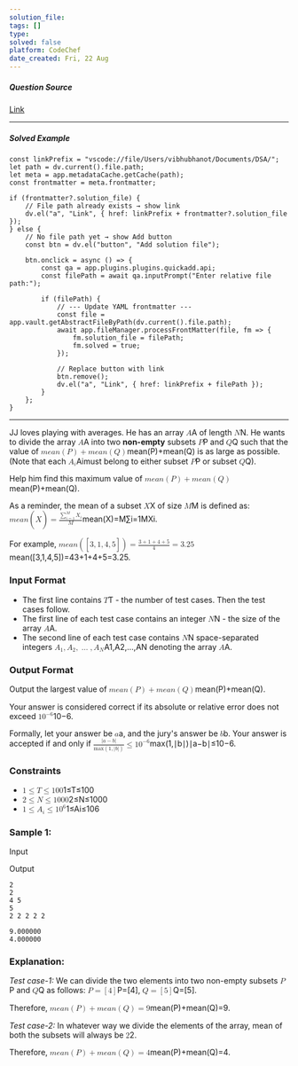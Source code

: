 ```yaml
---
solution_file: 
tags: []
type: 
solved: false
platform: CodeChef
date_created: Fri, 22 Aug
---
```


##### Question Source  
[Link](https://www.codechef.com/COOK137C/problems/MEANMAX)

---

##### Solved Example  
```dataviewjs
const linkPrefix = "vscode://file/Users/vibhubhanot/Documents/DSA/";
let path = dv.current().file.path;
let meta = app.metadataCache.getCache(path);
const frontmatter = meta.frontmatter;

if (frontmatter?.solution_file) {
    // File path already exists → show link
    dv.el("a", "Link", { href: linkPrefix + frontmatter?.solution_file });
} else {
    // No file path yet → show Add button
    const btn = dv.el("button", "Add solution file");

    btn.onclick = async () => {
        const qa = app.plugins.plugins.quickadd.api;
        const filePath = await qa.inputPrompt("Enter relative file path:");

        if (filePath) {
            // --- Update YAML frontmatter ---
            const file = app.vault.getAbstractFileByPath(dv.current().file.path);
            await app.fileManager.processFrontMatter(file, fm => {
                fm.solution_file = filePath;
                fm.solved = true;
            });

            // Replace button with link
            btn.remove();
            dv.el("a", "Link", { href: linkPrefix + filePath });
        }
    };
}
```

---


JJ loves playing with averages. He has an array <math><semantics><mrow><mi>A</mi></mrow><annotation>A</annotation></semantics></math>A of length <math><semantics><mrow><mi>N</mi></mrow><annotation>N</annotation></semantics></math>N. He wants to divide the array <math><semantics><mrow><mi>A</mi></mrow><annotation>A</annotation></semantics></math>A into two **non-empty** subsets <math><semantics><mrow><mi>P</mi></mrow><annotation>P</annotation></semantics></math>P and <math><semantics><mrow><mi>Q</mi></mrow><annotation>Q</annotation></semantics></math>Q such that the value of <math><semantics><mrow><mi>m</mi><mi>e</mi><mi>a</mi><mi>n</mi><mo>(</mo><mi>P</mi><mo>)</mo><mo>+</mo><mi>m</mi><mi>e</mi><mi>a</mi><mi>n</mi><mo>(</mo><mi>Q</mi><mo>)</mo></mrow><annotation>mean(P) + mean(Q)</annotation></semantics></math>mean(P)+mean(Q) is as large as possible. (Note that each <math><semantics><mrow><msub><mi>A</mi><mi>i</mi></msub></mrow><annotation>A\_i</annotation></semantics></math>Ai​ must belong to either subset <math><semantics><mrow><mi>P</mi></mrow><annotation>P</annotation></semantics></math>P or subset <math><semantics><mrow><mi>Q</mi></mrow><annotation>Q</annotation></semantics></math>Q).

Help him find this maximum value of <math><semantics><mrow><mi>m</mi><mi>e</mi><mi>a</mi><mi>n</mi><mo>(</mo><mi>P</mi><mo>)</mo><mo>+</mo><mi>m</mi><mi>e</mi><mi>a</mi><mi>n</mi><mo>(</mo><mi>Q</mi><mo>)</mo></mrow><annotation>mean(P) + mean(Q)</annotation></semantics></math>mean(P)+mean(Q).

As a reminder, the mean of a subset <math><semantics><mrow><mi>X</mi></mrow><annotation>X</annotation></semantics></math>X of size <math><semantics><mrow><mi>M</mi></mrow><annotation>M</annotation></semantics></math>M is defined as: <math><semantics><mrow><mi>m</mi><mi>e</mi><mi>a</mi><mi>n</mi><mo>(</mo><mi>X</mi><mo>)</mo><mo>\=</mo><mstyle><mfrac><mrow><msubsup><mo>∑</mo><mrow><mi>i</mi><mo>\=</mo><mn>1</mn></mrow><mi>M</mi></msubsup><msub><mi>X</mi><mi>i</mi></msub></mrow><mi>M</mi></mfrac></mstyle></mrow><annotation>mean(X) = \\dfrac{\\sum\_{i = 1}^{M} X\_i}{M}</annotation></semantics></math>mean(X)\=M∑i\=1M​Xi​​.

For example, <math><semantics><mrow><mi>m</mi><mi>e</mi><mi>a</mi><mi>n</mi><mo>(</mo><mo>\[</mo><mn>3</mn><mo>,</mo><mn>1</mn><mo>,</mo><mn>4</mn><mo>,</mo><mn>5</mn><mo>\]</mo><mo>)</mo><mo>\=</mo><mfrac><mrow><mn>3</mn><mo>+</mo><mn>1</mn><mo>+</mo><mn>4</mn><mo>+</mo><mn>5</mn></mrow><mn>4</mn></mfrac><mo>\=</mo><mn>3.25</mn></mrow><annotation>mean(\[3, 1, 4, 5\]) = \\frac{3 + 1 + 4 + 5}{4} = 3.25</annotation></semantics></math>mean(\[3,1,4,5\])\=43+1+4+5​\=3.25.

### Input Format

* The first line contains <math><semantics><mrow><mi>T</mi></mrow><annotation>T</annotation></semantics></math>T - the number of test cases. Then the test cases follow.
* The first line of each test case contains an integer <math><semantics><mrow><mi>N</mi></mrow><annotation>N</annotation></semantics></math>N - the size of the array <math><semantics><mrow><mi>A</mi></mrow><annotation>A</annotation></semantics></math>A.
* The second line of each test case contains <math><semantics><mrow><mi>N</mi></mrow><annotation>N</annotation></semantics></math>N space-separated integers <math><semantics><mrow><msub><mi>A</mi><mn>1</mn></msub><mo>,</mo><msub><mi>A</mi><mn>2</mn></msub><mo>,</mo><mo>…</mo><mo>,</mo><msub><mi>A</mi><mi>N</mi></msub></mrow><annotation>A\_1, A\_2, \\dots, A\_N</annotation></semantics></math>A1​,A2​,…,AN​ denoting the array <math><semantics><mrow><mi>A</mi></mrow><annotation>A</annotation></semantics></math>A.

### Output Format

Output the largest value of <math><semantics><mrow><mi>m</mi><mi>e</mi><mi>a</mi><mi>n</mi><mo>(</mo><mi>P</mi><mo>)</mo><mo>+</mo><mi>m</mi><mi>e</mi><mi>a</mi><mi>n</mi><mo>(</mo><mi>Q</mi><mo>)</mo></mrow><annotation>mean(P) + mean(Q)</annotation></semantics></math>mean(P)+mean(Q).

Your answer is considered correct if its absolute or relative error does not exceed <math><semantics><mrow><msup><mn>10</mn><mrow><mo>−</mo><mn>6</mn></mrow></msup></mrow><annotation>10^{-6}</annotation></semantics></math>10−6.

Formally, let your answer be <math><semantics><mrow><mi>a</mi></mrow><annotation>a</annotation></semantics></math>a, and the jury's answer be <math><semantics><mrow><mi>b</mi></mrow><annotation>b</annotation></semantics></math>b. Your answer is accepted if and only if <math><semantics><mrow><mfrac><mrow><mi>∣</mi><mi>a</mi><mo>−</mo><mi>b</mi><mi>∣</mi></mrow><mrow><mi>max</mi><mo>⁡</mo><mrow><mo>(</mo><mn>1</mn><mo>,</mo><mi>∣</mi><mi>b</mi><mi>∣</mi><mo>)</mo></mrow></mrow></mfrac><mo>≤</mo><msup><mn>10</mn><mrow><mo>−</mo><mn>6</mn></mrow></msup></mrow><annotation>\\frac{|a - b|}{\\max{(1, |b|)}} \\le 10^{-6}</annotation></semantics></math>max(1,∣b∣)∣a−b∣​≤10−6.

### Constraints

* <math><semantics><mrow><mn>1</mn><mo>≤</mo><mi>T</mi><mo>≤</mo><mn>100</mn></mrow><annotation>1 \\leq T \\leq 100</annotation></semantics></math>1≤T≤100
* <math><semantics><mrow><mn>2</mn><mo>≤</mo><mi>N</mi><mo>≤</mo><mn>1000</mn></mrow><annotation>2 \\leq N \\leq 1000</annotation></semantics></math>2≤N≤1000
* <math><semantics><mrow><mn>1</mn><mo>≤</mo><msub><mi>A</mi><mi>i</mi></msub><mo>≤</mo><msup><mn>10</mn><mn>6</mn></msup></mrow><annotation>1 \\leq A\_i \\leq 10^6</annotation></semantics></math>1≤Ai​≤106

### Sample 1:

Input

Output

```
2
2
4 5
5
2 2 2 2 2
```

```
9.000000
4.000000
```

### Explanation:

*Test case-1:* We can divide the two elements into two non-empty subsets <math><semantics><mrow><mi>P</mi></mrow><annotation>P</annotation></semantics></math>P and <math><semantics><mrow><mi>Q</mi></mrow><annotation>Q</annotation></semantics></math>Q as follows: <math><semantics><mrow><mi>P</mi><mo>\=</mo><mo>\[</mo><mn>4</mn><mo>\]</mo></mrow><annotation>P = \[4\]</annotation></semantics></math>P\=\[4\], <math><semantics><mrow><mi>Q</mi><mo>\=</mo><mo>\[</mo><mn>5</mn><mo>\]</mo></mrow><annotation>Q = \[5\]</annotation></semantics></math>Q\=\[5\].

Therefore, <math><semantics><mrow><mi>m</mi><mi>e</mi><mi>a</mi><mi>n</mi><mo>(</mo><mi>P</mi><mo>)</mo><mo>+</mo><mi>m</mi><mi>e</mi><mi>a</mi><mi>n</mi><mo>(</mo><mi>Q</mi><mo>)</mo><mo>\=</mo><mn>9</mn></mrow><annotation>mean(P) + mean(Q) = 9</annotation></semantics></math>mean(P)+mean(Q)\=9.

*Test case-2:* In whatever way we divide the elements of the array, mean of both the subsets will always be <math><semantics><mrow><mn>2</mn></mrow><annotation>2</annotation></semantics></math>2.

Therefore, <math><semantics><mrow><mi>m</mi><mi>e</mi><mi>a</mi><mi>n</mi><mo>(</mo><mi>P</mi><mo>)</mo><mo>+</mo><mi>m</mi><mi>e</mi><mi>a</mi><mi>n</mi><mo>(</mo><mi>Q</mi><mo>)</mo><mo>\=</mo><mn>4</mn></mrow><annotation>mean(P) + mean(Q) = 4</annotation></semantics></math>mean(P)+mean(Q)\=4.
